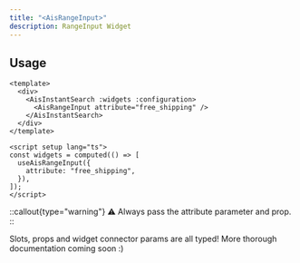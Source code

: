 ```yaml
---
title: "<AisRangeInput>"
description: RangeInput Widget
---
```


## Usage

```vue [MySearchExperience.vue]
<template>
  <div>
    <AisInstantSearch :widgets :configuration>
      <AisRangeInput attribute="free_shipping" />
    </AisInstantSearch>
  </div>
</template>

<script setup lang="ts">
const widgets = computed(() => [
  useAisRangeInput({
    attribute: "free_shipping",
  }),
]);
</script>
```

::callout{type="warning"}
⚠️ Always pass the attribute parameter and prop.
::

Slots, props and widget connector params are all typed!
More thorough documentation coming soon :)
